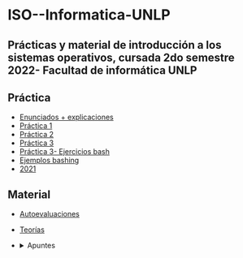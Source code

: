 # ISO--Informatica-UNLP
Prácticas y material de introducción a los sistemas operativos, cursada 2do semestre 2022- Facultad de informática UNLP
----
## Práctica ##
* [Enunciados + explicaciones](https://github.com/ssofiaavila/ISO--Informatica-UNLP/tree/main/Enunciados%20%2B%20explicaciones)
* [Práctica 1](https://github.com/ssofiaavila/ISO--Informatica-UNLP/blob/main/Pr%C3%A1cticas/Pr%C3%A1ctica%201.pdf)
* [Práctica 2](https://github.com/ssofiaavila/ISO--Informatica-UNLP/blob/main/Pr%C3%A1cticas/Pr%C3%A1ctica%202.pdf)
* [Práctica 3](https://github.com/ssofiaavila/ISO--Informatica-UNLP/blob/main/Pr%C3%A1cticas/Pr%C3%A1ctica%203.pdf)
* [Práctica 3- Ejercicios bash](https://github.com/ssofiaavila/ISO--Informatica-UNLP/tree/main/Pr%C3%A1cticas/Ejercicios%20bash/Pr%C3%A1ctica%203)
* [Ejemplos bashing](https://github.com/ssofiaavila/ISO--Informatica-UNLP/tree/main/Pr%C3%A1cticas/Ejercicios%20bash/Ejemplos%20bash)
* [2021](https://github.com/ssofiaavila/ISO--Informatica-UNLP/tree/main/Pr%C3%A1cticas/2021)

## Material ##
* [Autoevaluaciones](https://github.com/ssofiaavila/ISO--Informatica-UNLP/tree/main/Autoevaluaciones)
* [Teorías](https://github.com/ssofiaavila/ISO--Informatica-UNLP/tree/main/Teor%C3%ADas)
* <details>
  <summary> Apuntes </summary>
  
    * [Anexo arquitectura de computadoras](https://github.com/ssofiaavila/ISO--Informatica-UNLP/blob/main/Apuntes%20%2B%20resumenes/Anexo-%20Arquitectura%20de%20computadoras.pdf)
  * [Conceptos generales](https://github.com/ssofiaavila/ISO--Informatica-UNLP/blob/main/Apuntes%20%2B%20resumenes/Conceptos%20generales%20y%20aplicaciones.pdf)
  * [Práctica 1](https://github.com/ssofiaavila/ISO--Informatica-UNLP/blob/main/Apuntes%20%2B%20resumenes/Pr%C3%A1ctica%201-%20explicaci%C3%B3n.pdf)
  * [Práctica 3](https://github.com/ssofiaavila/ISO--Informatica-UNLP/blob/main/Apuntes%20%2B%20resumenes/Pr%C3%A1ctica%203-%20Explicaci%C3%B3n.pdf)
  * [UEFI](https://github.com/ssofiaavila/ISO--Informatica-UNLP/blob/main/Apuntes%20%2B%20resumenes/UEFI.pdf)
  * [Comandos bash](https://github.com/ssofiaavila/ISO--Informatica-UNLP/blob/main/Apuntes%20%2B%20resumenes/Comandos%20bash.pdf)
  
  </details>

  
  
